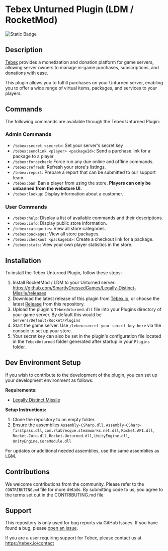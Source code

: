 # Tebex Unturned Plugin (LDM / RocketMod)
![Static Badge](https://img.shields.io/badge/LDM-4.9.3.15-brightgreen)

## Description
[Tebex](https://tebex.io/) provides a monetization and donation platform for game servers, allowing server owners to manage in-game purchases, subscriptions, and donations with ease.

This plugin allows you to fulfill purchases on your Unturned server, enabling you to offer a wide range of virtual items, packages, and services to your players.

## Commands
The following commands are available through the Tebex Unturned Plugin:

### Admin Commands
- `/tebex:secret <secret>`: Set your server's secret key
- `/tebex:sendlink <player> <packageId>`: Send a purchase link for a package to a player.
- `/tebex:forcecheck`: Force run any due online and offline commands.
- `/tebex:refresh`: Refresh your store's listings.
- `/tebex:report`: Prepare a report that can be submitted to our support team.
- `/tebex:ban`: Ban a player from using the store. **Players can only be unbanned from the webstore UI.**
- `/tebex:lookup`: Display information about a customer.

### User Commands
- `/tebex:help`: Display a list of available commands and their descriptions.
- `/tebex:info`: Display public store information.
- `/tebex:categories`: View all store categories.
- `/tebex:packages`: View all store packages.
- `/tebex:checkout <packageId>`: Create a checkout link for a package.
- `/tebex:stats`: View your own player statistics in the store.

## Installation
To install the Tebex Unturned Plugin, follow these steps:

1. Install RocketMod / LDM to your Unturned server: https://github.com/SmartlyDressedGames/Legally-Distinct-Missile/releases
2. Download the latest release of this plugin from [Tebex.io](https://docs.tebex.io/plugin/official-plugins), or choose the latest [Release](https://github.com/tebexio/Tebex-Unturned/releases) from this repository.
3. Upload the plugin's `TebexUnturned.dll` file into your Plugins directory of your game server. By default this would be `Servers/Default/Rocket/Plugins`
4. Start the game server. Use `/tebex:secret your-secret-key-here` via the console to set up your store.
5. Your secret key can also be set in the plugin's configuration file located in the `TebexUnturned` folder generated after startup in your `Plugins` folder.

## Dev Environment Setup
If you wish to contribute to the development of the plugin, you can set up your development environment as follows:

**Requirements:**
- [Legally Distinct Missile](https://github.com/SmartlyDressedGames/Legally-Distinct-Missile/releases)

**Setup Instructions:**
1. Clone the repository to an empty folder.
2. Ensure the assemblies `Assembly-CSharp.dll`, `Assembly-CSharp-firstpass.dll`, `com.rlabrecque.steamworks.net.dll`, `Rocket.API.dll`, `Rocket.Core.dll`, `Rocket.Unturned.dll`, `UnityEngine.dll`, `UnityEngine.CoreModule.dll`

For updates or additional needed assemblies, use the same assemblies as LGM.

## Contributions
We welcome contributions from the community. Please refer to the `CONTRIBUTING.md` file for more details. By submitting code to us, you agree to the terms set out in the CONTRIBUTING.md file

## Support
This repository is only used for bug reports via GitHub Issues. If you have found a bug, please [open an issue](https://github.com/tebexio/Tebex-Unturned/issues).

If you are a user requiring support for Tebex, please contact us at https://tebex.io/contact